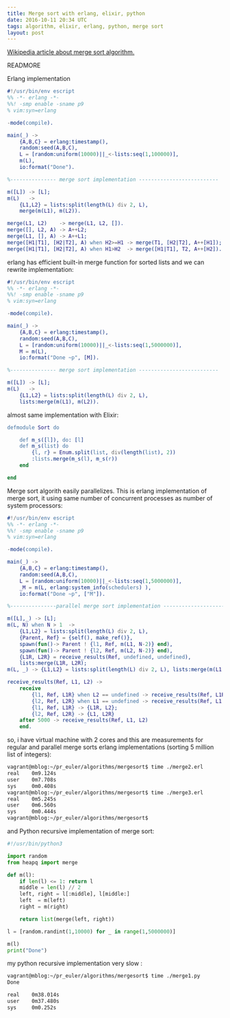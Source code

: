 ```yaml
---
title: Merge sort with erlang, elixir, python
date: 2016-10-11 20:34 UTC
tags: algorithm, elixir, erlang, python, merge sort
layout: post
---
```


[Wikipedia article about merge sort algorithm.](https://en.wikipedia.org/wiki/Merge_sort)<br>

READMORE

Erlang implementation

```erlang
#!/usr/bin/env escript
%% -*- erlang -*-
%%! -smp enable -sname p9
% vim:syn=erlang

-mode(compile).

main(_) ->
    {A,B,C} = erlang:timestamp(),
    random:seed(A,B,C),
    L = [random:uniform(10000)||_<-lists:seq(1,100000)],
    m(L),
    io:format("Done").

%--------------- merge sort implementation --------------------------

m([L]) -> [L]; 
m(L)   ->
    {L1,L2} = lists:split(length(L) div 2, L),
    merge(m(L1), m(L2)).

merge(L1, L2)    -> merge(L1, L2, []).
merge([], L2, A) -> A++L2;
merge(L1, [], A) -> A++L1;
merge([H1|T1], [H2|T2], A) when H2>=H1 -> merge(T1, [H2|T2], A++[H1]);
merge([H1|T1], [H2|T2], A) when H1>H2  -> merge([H1|T1], T2, A++[H2]).

```

erlang has efficient built-in merge function for sorted lists and we can rewrite implementation:

```erlang
#!/usr/bin/env escript
%% -*- erlang -*-
%%! -smp enable -sname p9
% vim:syn=erlang

-mode(compile).

main(_) ->
    {A,B,C} = erlang:timestamp(),
    random:seed(A,B,C),
    L = [random:uniform(10000)||_<-lists:seq(1,5000000)],
    M = m(L),
    io:format("Done ~p", [M]).

%--------------- merge sort implementation --------------------------

m([L]) -> [L]; 
m(L)   ->
    {L1,L2} = lists:split(length(L) div 2, L),
    lists:merge(m(L1), m(L2)).

```

almost same implementation with Elixir:

```erlang
defmodule Sort do

    def m_s([l]), do: [l]
    def m_s(list) do
        {l, r} = Enum.split(list, div(length(list), 2))        
        :lists.merge(m_s(l), m_s(r))
    end

end

```

Merge sort algorith easily parallelizes. This is erlang implementation of merge sort, it using same number of concurrent processes as number of
system processors:

```erlang
#!/usr/bin/env escript
%% -*- erlang -*-
%%! -smp enable -sname p9
% vim:syn=erlang

-mode(compile).

main(_) ->
    {A,B,C} = erlang:timestamp(),
    random:seed(A,B,C),
    L = [random:uniform(10000)||_<-lists:seq(1,5000000)],
    _M = m(L, erlang:system_info(schedulers) ),
    io:format("Done ~p", ["M"]).

%---------------parallel merge sort implementation --------------------------

m([L],_) -> [L]; 
m(L, N) when N > 1  -> 
    {L1,L2} = lists:split(length(L) div 2, L),
    {Parent, Ref} = {self(), make_ref()},
    spawn(fun()-> Parent ! {l1, Ref, m(L1, N-2)} end), 
    spawn(fun()-> Parent ! {l2, Ref, m(L2, N-2)} end), 
    {L1R, L2R} = receive_results(Ref, undefined, undefined),
    lists:merge(L1R, L2R);
m(L, _) -> {L1,L2} = lists:split(length(L) div 2, L), lists:merge(m(L1, 0), m(L2, 0)).

receive_results(Ref, L1, L2) ->
    receive
        {l1, Ref, L1R} when L2 == undefined -> receive_results(Ref, L1R, L2);
        {l2, Ref, L2R} when L1 == undefined -> receive_results(Ref, L1, L2R);
        {l1, Ref, L1R} -> {L1R, L2};
        {l2, Ref, L2R} -> {L1, L2R}
    after 5000 -> receive_results(Ref, L1, L2)
    end.

```

so, i have virtual machine with 2 cores and this are measurements for regular and parallel merge sorts erlang implementations (sorting 5 million list of integers):

```bash
vagrant@mblog:~/pr_euler/algorithms/mergesort$ time ./merge2.erl
real    0m9.124s
user    0m7.708s
sys     0m0.408s
vagrant@mblog:~/pr_euler/algorithms/mergesort$ time ./merge3.erl
real    0m5.245s
user    0m6.560s
sys     0m0.444s
vagrant@mblog:~/pr_euler/algorithms/mergesort$
```

and Python recursive implementation of merge sort:

```python
#!/usr/bin/python3

import random
from heapq import merge

def m(l):
    if len(l) <= 1: return l
    middle = len(l) // 2
    left, right = l[:middle], l[middle:]
    left  = m(left)
    right = m(right) 

    return list(merge(left, right))

l = [random.randint(1,10000) for _ in range(1,5000000)]

m(l)
print("Done")

```

my python recursive implementation very slow :

```bash
vagrant@mblog:~/pr_euler/algorithms/mergesort$ time ./merge1.py
Done

real    0m38.014s
user    0m37.480s
sys     0m0.252s
```

